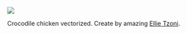 <img src="https://raw.github.com/sztanko/krokodilcsirke/master/crocodilechicken.png"/>

Crocodile chicken vectorized.
Create by amazing [Ellie Tzoni](http://www.ellietzoni.co.uk/).
